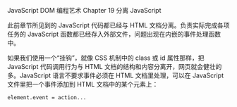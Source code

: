 JavaScript DOM 编程艺术 Chapter 19  分离 JavaScript

此前章节所见到的 JavaScript 代码都已经与 HTML 文档分离。负责实际完成各项任务的 JavaScript 函数都已经存入外部文件，问题出现在内嵌的事件处理函数中。

如果我们使用一个“挂钩”，就像 CSS 机制中的 class 或 id 属性那样，把 JavaScript 代码调用行为与 HTML 文档的结构和内容分离开，网页就会健壮的多。JavaScript 语言不要求事件必须在 HTML 文档里处理，可以在 JavaScript 文件里把一个事件添加到 HTML 文档中的某个元素上：

`element.event = action...`

